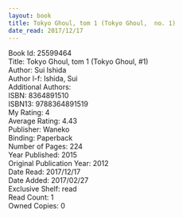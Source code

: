 ```yaml
---
layout: book
title: Tokyo Ghoul, tom 1 (Tokyo Ghoul,  no. 1)
date_read: 2017/12/17
---
```


Book Id: 25599464<br />
Title: Tokyo Ghoul, tom 1 (Tokyo Ghoul, #1)<br />
Author: Sui Ishida<br />
Author l-f: Ishida, Sui<br />
Additional Authors: <br />
ISBN: 8364891510<br />
ISBN13: 9788364891519<br />
My Rating: 4<br />
Average Rating: 4.43<br />
Publisher: Waneko<br />
Binding: Paperback<br />
Number of Pages: 224<br />
Year Published: 2015<br />
Original Publication Year: 2012<br />
Date Read: 2017/12/17<br />
Date Added: 2017/02/27<br />
Exclusive Shelf: read<br />
Read Count: 1<br />
Owned Copies: 0<br />

